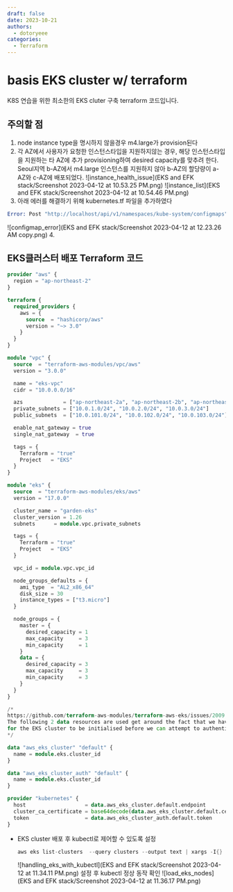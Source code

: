 ```yaml
---
draft: false
date: 2023-10-21
authors:
  - dotoryeee
categories:
  - Terraform
---
```

# basis EKS cluster w/ terraform
K8S 연습을 위한 최소한의 EKS cluter 구축 terraform 코드입니다.
<!-- more -->

## 주의할 점
1. node instance type을 명시하지 않을경우 m4.large가 provision된다
2. 각 AZ에서 사용자가 요청한 인스턴스타입을 지원하지않는 경우, 해당 인스턴스타입을 지원하는 타 AZ에 추가 provisioning하여 desired capacity를 맞추려 한다. Seoul지역 b-AZ에서 m4.large 인스턴스를 지원하지 않아 b-AZ의 할당량이 a-AZ와 c-AZ에 배포되었다.
  ![instance_health_issue](EKS and EFK stack/Screenshot 2023-04-12 at 10.53.25 PM.png)
  ![instance_list](EKS and EFK stack/Screenshot 2023-04-12 at 10.54.46 PM.png)
3. 아래 에러를 해결하기 위해 kubernetes.tf 파일을 추가하였다
  ```s
  Error: Post "http://localhost/api/v1/namespaces/kube-system/configmaps": dial tcp [::1]:80: connect: connection refused
  ```
  ![configmap_error](EKS and EFK stack/Screenshot 2023-04-12 at 12.23.26 AM copy.png)
4. 
<!-- more -->

## EKS클러스터 배포 Terraform 코드

```terraform title="provider.tf"
provider "aws" {
  region = "ap-northeast-2"
}

terraform {
  required_providers {
    aws = {
      source  = "hashicorp/aws"
      version = "~> 3.0"
    }
  }
}
```

```terraform title="vpc.tf"
module "vpc" {
  source  = "terraform-aws-modules/vpc/aws"
  version = "3.0.0"

  name = "eks-vpc"
  cidr = "10.0.0.0/16"

  azs             = ["ap-northeast-2a", "ap-northeast-2b", "ap-northeast-2c"]
  private_subnets = ["10.0.1.0/24", "10.0.2.0/24", "10.0.3.0/24"]
  public_subnets  = ["10.0.101.0/24", "10.0.102.0/24", "10.0.103.0/24"]

  enable_nat_gateway = true
  single_nat_gateway  = true

  tags = {
    Terraform = "true"
    Project   = "EKS"
  }
}
```

```terraform title="eks.tf"
module "eks" {
  source  = "terraform-aws-modules/eks/aws"
  version = "17.0.0"

  cluster_name = "garden-eks"
  cluster_version = 1.26
  subnets      = module.vpc.private_subnets

  tags = {
    Terraform = "true"
    Project   = "EKS"
  }

  vpc_id = module.vpc.vpc_id

  node_groups_defaults = {
    ami_type  = "AL2_x86_64"
    disk_size = 30
    instance_types = ["t3.micro"] 
  }

  node_groups = {
    master = {
      desired_capacity = 1
      max_capacity     = 3
      min_capacity     = 1
    }
    data = {
      desired_capacity = 3
      max_capacity     = 3
      min_capacity     = 3
    }
  }
}
```

```terraform title="kubernetes.tf"
/*
https://github.com/terraform-aws-modules/terraform-aws-eks/issues/2009
The following 2 data resources are used get around the fact that we have to wait
for the EKS cluster to be initialised before we can attempt to authenticate.
*/

data "aws_eks_cluster" "default" {
  name = module.eks.cluster_id
}

data "aws_eks_cluster_auth" "default" {
  name = module.eks.cluster_id
}

provider "kubernetes" {
  host                   = data.aws_eks_cluster.default.endpoint
  cluster_ca_certificate = base64decode(data.aws_eks_cluster.default.certificate_authority[0].data)
  token                  = data.aws_eks_cluster_auth.default.token
}
```

- EKS cluster 배포 후 kubectl로 제어할 수 있도록 설정
  ```s
  aws eks list-clusters  --query clusters --output text | xargs -I{} aws eks update-kubeconfig --name {}
  ```
  ![handling_eks_with_kubectl](EKS and EFK stack/Screenshot 2023-04-12 at 11.34.11 PM.png)
  설정 후 kubectl 정상 동작 확인
  ![load_eks_nodes](EKS and EFK stack/Screenshot 2023-04-12 at 11.36.17 PM.png)